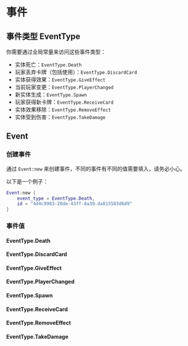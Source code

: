 # 事件

## 事件类型 EventType

你需要通过全局常量来访问这些事件类型：

- 实体死亡：`EventType.Death`
- 玩家丢弃卡牌（包括使用）：`EventType.DiscardCard`
- 实体获得效果：`EventType.GiveEffect`
- 当前玩家变更：`EventType.PlayerChanged`
- 新实体生成：`EventType.Spawn`
- 玩家获得新卡牌：`EventType.ReceiveCard`
- 实体效果移除：`EventType.RemoveEffect`
- 实体受到伤害：`EventType.TakeDamage`

## Event

### 创建事件

通过 `Event:new` 来创建事件，不同的事件有不同的值需要填入，请务必小心。

以下是一个例子：

```lua
Event:new {
    event_type = EventType.Death,
    id = "4d4c9983-20de-43ff-8a39-da815583d6d9"
}
```

### 事件值

#### EventType.Death
#### EventType.DiscardCard
#### EventType.GiveEffect
#### EventType.PlayerChanged
#### EventType.Spawn
#### EventType.ReceiveCard
#### EventType.RemoveEffect
#### EventType.TakeDamage